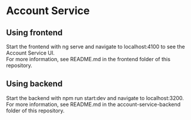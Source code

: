 # Account Service

## Using frontend
Start the frontend with ng serve and navigate to localhost:4100 to see the Account Service UI. \
For more information, see README.md in the frontend folder of this repository.

## Using backend
Start the backend with npm run start:dev and navigate to localhost:3200. \
For more information, see README.md in the account-service-backend folder of this repository.
